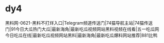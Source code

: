 # dy4
黑料网-0621-黑料不打烊入口|Telegram频道传送门|74猫导航主站|74猫传送门|91今日大瓜热门大瓜|最新海角|最新吃瓜视频网站黑料视频在线看|五一吃瓜网今日吃瓜在线|最新吃瓜视频网站黑料|最新海角|最新吃瓜爆料网站推荐|881比鸭
